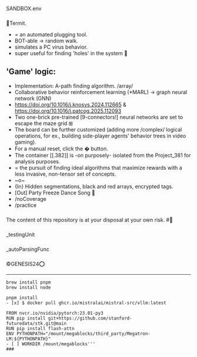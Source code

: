 SANDBOX.env
###
🐜Termit.
* = an automated plugging tool.
* BOT-able -> random walk.
* simulates a PC virus behavior.
* super useful for finding 'holes' in the system 🦠
###

## 'Game' logic:
* Implementation: A-path finding algorithm. /array/
* Collaborative behavior reinforcement learning (*MARL) -> graph neural network (GNN)
* https://doi.org/10.1016/j.knosys.2024.112665 & https://doi.org/10.1016/j.patcog.2025.112093
* Two one-brick pre-trained [9-connectors!] neural networks are set to escape the maze grid ⊞
* The board can be further customized (adding more /complex/ logical operations, for ex., building side-player agents' behavior trees in video gaming).
* For a manual reset, click the � button. 
* The container [[.382]] is -on purposely- isolated from the Project_381 for analysis purposes.
* = the pursuit of finding ideal algorithms that maximize rewards with a less invasive, non-tensor set of concepts.
* ~o~
* {In} Hidden segmentations, black and red arrays, encrypted tags. 
* [Out] Party Freeze Dance Song 🌱
* /noCoverage
* /practice
###
###
The content of this repository is at your disposal at your own risk. 
#🔬
###
_testingUnit
###
_autoParsingFunc
###
©GENESIS24⭕️

---------------------------------

```
brew install pnpm
brew install node

pnpm install
- [x] $ docker pull ghcr.io/mistralai/mistral-src/vllm:latest

FROM nvcr.io/nvidia/pytorch:23.01-py3
RUN pip install git+https://github.com/stanford-futuredata/stk.git@main
RUN pip install flash-attn
ENV PYTHONPATH="/mount/megablocks/third_party/Megatron-LM:${PYTHONPATH}"
- [ ] WORKDIR /mount/megablocks'''
###
